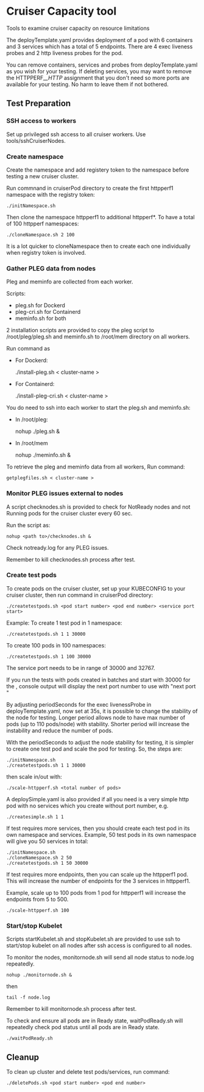 # Cruiser Capacity tool
Tools to examine cruiser capacity on resource limitations

The deployTemplate.yaml provides deployment of a pod with 6 containers and
3 services which has a total of 5 endpoints.  There are 4 exec liveness probes
and 2 http liveness probes for the pod.

You can remove containers, services and probes from deployTemplate.yaml as you
wish for your testing.  If deleting services, you may want to remove the
HTTPPERF_*_HTTP* assignment that you don't need so more ports are available for
your testing.  No harm to leave them if not bothered.


## Test Preparation

### SSH access to workers

Set up privileged ssh access to all cruiser workers.  Use tools/sshCruiserNodes.

### Create namespace

Create the namespace and add registery token to the namespace before testing a
new cruiser cluster.

Run commnand in cruiserPod directory to create the first httpperf1 namespace with
the registry token:

    ./initNamespace.sh

Then clone the namespace httpperf1 to additional httpperf*.
To have a total of 100 httpperf namespaces:

    ./cloneNamespace.sh 2 100

It is a lot quicker to cloneNamespace then to create each one individually
when registry token is involved.


### Gather PLEG data from nodes

Pleg and meminfo are collected from each worker.

Scripts:
- pleg.sh for Dockerd
- pleg-cri.sh for Containerd
- meminfo.sh for both

2 installation scripts are provided to copy the pleg script to
/root/pleg/pleg.sh and meminfo.sh to /root/mem directory on all workers.

Run command as
- For Dockerd:

    ./install-pleg.sh < cluster-name >

- For Containerd:

    ./install-pleg-cri.sh < cluster-name >

You do need to ssh into each worker to start the pleg.sh and meminfo.sh:
- In /root/pleg:

    nohup ./pleg.sh &

- In /root/mem

    nohup ./meminfo.sh &

To retrieve the pleg and meminfo data from all workers, Run command:

    getplegfiles.sh < cluster-name >

### Monitor PLEG issues external to nodes

A script checknodes.sh is provided to check for NotReady nodes and not Running
pods for the cruiser cluster every 60 sec.

Run the script as:

    nohup <path to>/checknodes.sh &

Check notready.log for any PLEG issues.

Remember to kill checknodes.sh process after test.

### Create test pods

To create pods on the cruiser cluster, set up your KUBECONFIG to your cruiser
cluster, then run command in cruiserPod directory:

    ./createtestpods.sh <pod start number> <pod end number> <service port start>

Example:
To create 1 test pod in 1 namespace:

    ./createtestpods.sh 1 1 30000

To create 100 pods in 100 namespaces:

    ./createtestpods.sh 1 100 30000

The service port needs to be in range of 30000 and 32767.

If you run the tests with pods created in batches and start with 30000 for the
<service port start>, console output will display the next port number to use
with "next port <port numner to use next>"

By adjusting periodSeconds for the exec livenessProbe in deployTemplate.yaml,
now set at 35s, it is possible to change the stability of the node for testing.
Longer period allows node to have max number of pods (up to 110 pods/node) with
stability.  Shorter period will increase the instability and reduce the number
of pods.

With the periodSeconds to adjust the node stability for testing, it is simpler
to create one test pod and scale the pod for testing.  So, the steps are:

    ./initNamespace.sh
    ./createtestpods.sh 1 1 30000

then scale in/out with:

    ./scale-httpperf.sh <total number of pods>

A deploySimple.yaml is also provided if all you need is a very simple http pod with no services which you create without port number, e.g.

    ./createsimple.sh 1 1

If test requires more services, then you should create each test pod in its own
namespace and services.  Example, 50 test pods in its own namespace will
give you 50 services in total:

    ./initNamespace.sh
    ./cloneNamespace.sh 2 50
    ./createtestpods.sh 1 50 30000

If test requires more endpoints, then you can scale up the httpperf1 pod.
This will increase the number of endpoints for the 3 services in httpperf1.

Example, scale up to 100 pods from 1 pod for httpperf1 will increase the
endpoints from 5 to 500.

    ./scale-httpperf.sh 100

### Start/stop Kubelet

Scripts startKubelet.sh and stopKubelet.sh are provided to use ssh to
start/stop kubelet on all nodes after ssh access is configured to all nodes.

To monitor the nodes, monitornode.sh will send all node status to node.log
repeatedly.

    nohup ./monitornode.sh &

then

    tail -f node.log

Remember to kill monitornode.sh process after test.

To check and ensure all pods are in Ready state, waitPodReady.sh will
repeatedly check pod status until all pods are in Ready state.

    ./waitPodReady.sh

## Cleanup

To clean up cluster and delete test pods/services, run command:

    ./deletePods.sh <pod start number> <pod end number>
